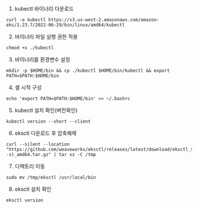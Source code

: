  1. kubectl 바이너리 다운로드
```
curl -o kubectl https://s3.us-west-2.amazonaws.com/amazon-eks/1.23.7/2022-06-29/bin/linux/amd64/kubectl
```  
 2. 바이너리 파일 실행 권한 적용
```
chmod +x ./kubectl
```
 3. 바이너리를 환경변수 설정
```
mkdir -p $HOME/bin && cp ./kubectl $HOME/bin/kubectl && export PATH=$PATH:$HOME/bin
```
4. 셸 시작 구성
```
echo 'export PATH=$PATH:$HOME/bin' >> ~/.bashrc
```
5. kubectl 설치 확인(버전확인)
```
kubectl version --short --client
```
6. eksctl 다운로드 후 압축해제
```
curl --silent --location "https://github.com/weaveworks/eksctl/releases/latest/download/eksctl_$(uname -s)_amd64.tar.gz" | tar xz -C /tmp
```
7. 디렉토리 이동
```
sudo mv /tmp/eksctl /usr/local/bin
```
8. eksctl 설치 확인
```
eksctl version
```
